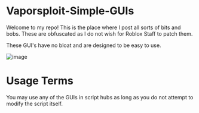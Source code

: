 # Vaporsploit-Simple-GUIs

Welcome to my repo! This is the place where I post all sorts of bits and bobs.
These are obfuscated as I do not wish for Roblox Staff to patch them.

These GUI's have no bloat and are designed to be easy to use.

![image](https://user-images.githubusercontent.com/77796853/111051543-be985500-844b-11eb-903e-6a93b2f545f4.png)


# Usage Terms

You may use any of the GUIs in script hubs as long as you do not attempt to modify the script itself.
